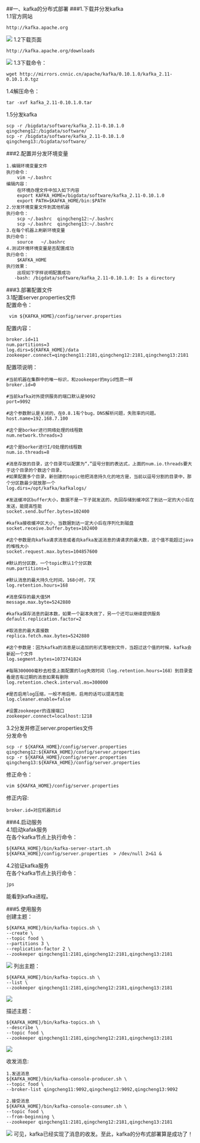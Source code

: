 ##一、kafka的分布式部署
###1.下载并分发kafka  
1.1官方网站
```
http://kafka.apache.org
```
![](images/Snip20161118_109.png) 
1.2下载页面
```
http://kafka.apache.org/downloads
```
![](images/Snip20161118_110.png) 
1.3下载命令：
```
wget http://mirrors.cnnic.cn/apache/kafka/0.10.1.0/kafka_2.11-0.10.1.0.tgz
```
1.4解压命令：
```
tar -xvf kafka_2.11-0.10.1.0.tar
```
1.5分发kafka   
```
scp -r /bigdata/software/kafka_2.11-0.10.1.0  qingcheng12:/bigdata/software/
scp -r /bigdata/software/kafka_2.11-0.10.1.0  qingcheng13:/bigdata/software/
```
  
###2.配置并分发环境变量
```
1.编辑环境变量文件
执行命令：
    vim ~/.bashrc
编辑内容：
    在环境办理文件中加入如下内容
    export KAFKA_HOME=/bigdata/software/kafka_2.11-0.10.1.0
    export PATH=$KAFKA_HOME/bin:$PATH
2.分发环境变量文件到其他机器
执行命令：
    scp ~/.bashrc  qingcheng12:~/.bashrc
    scp ~/.bashrc  qingcheng13:~/.bashrc
3.在每个机器上刷新环境变量
执行命令：
    source   ~/.bashrc
4.测试环境环境变量是否配置成功 
执行命令：
    $KAFKA_HOME
执行效果：
    出现如下字样说明配置成功
   -bash: /bigdata/software/kafka_2.11-0.10.1.0: Is a directory
```
###3.部署配置文件  
3.1配置server.properties文件  
配置命令：
```
 vim ${KAFKA_HOME}/config/server.properties
```
配置内容：
```
broker.id=11
num.partitions=3
log.dirs=${KAFKA_HOME}/data
zookeeper.connect=qingcheng11:2181,qingcheng12:2181,qingcheng13:2181
```
配置项说明：
```
#当前机器在集群中的唯一标识，和zookeeper的myid性质一样
broker.id=0 

#当前kafka对外提供服务的端口默认是9092
port=9092

#这个参数默认是关闭的，在0.8.1有个bug，DNS解析问题，失败率的问题。
host.name=192.168.7.100

#这个是borker进行网络处理的线程数
num.network.threads=3

#这个是borker进行I/O处理的线程数
num.io.threads=8 

#消息存放的目录，这个目录可以配置为“，”逗号分割的表达式，上面的num.io.threads要大于这个目录的个数这个目录，
#如果配置多个目录，新创建的topic他把消息持久化的地方是，当前以逗号分割的目录中，那个分区数最少就放那一个
log.dirs=/opt/kafka/kafkalogs/

#发送缓冲区buffer大小，数据不是一下子就发送的，先回存储到缓冲区了到达一定的大小后在发送，能提高性能
socket.send.buffer.bytes=102400

#kafka接收缓冲区大小，当数据到达一定大小后在序列化到磁盘
socket.receive.buffer.bytes=102400 

#这个参数是向kafka请求消息或者向kafka发送消息的请请求的最大数，这个值不能超过java的堆栈大小
socket.request.max.bytes=104857600 

#默认的分区数，一个topic默认1个分区数
num.partitions=1

#默认消息的最大持久化时间，168小时，7天
log.retention.hours=168

#消息保存的最大值5M
message.max.byte=5242880  

#kafka保存消息的副本数，如果一个副本失效了，另一个还可以继续提供服务
default.replication.factor=2 

#取消息的最大直接数
replica.fetch.max.bytes=5242880 

#这个参数是：因为kafka的消息是以追加的形式落地到文件，当超过这个值的时候，kafka会新起一个文件
log.segment.bytes=1073741824 

#每隔300000毫秒去检查上面配置的log失效时间（log.retention.hours=168）到目录查看是否有过期的消息如果有删除
log.retention.check.interval.ms=300000 

#是否启用log压缩，一般不用启用，启用的话可以提高性能
log.cleaner.enable=false 

#设置zookeeper的连接端口
zookeeper.connect=localhost:1218 
```

3.2分发并修正server.properties文件  
分发命令
```
scp -r ${KAFKA_HOME}/config/server.properties qingcheng12:${KAFKA_HOME}/config/server.properties
scp -r ${KAFKA_HOME}/config/server.properties qingcheng13:${KAFKA_HOME}/config/server.properties
```
修正命令：
```
vim ${KAFKA_HOME}/config/server.properties
```

修正内容:
```
broker.id=对应机器的id
```


###4.启动服务  
4.1启动kafak服务  
在各个kafka节点上执行命令：
```
${KAFKA_HOME}/bin/kafka-server-start.sh ${KAFKA_HOME}/config/server.properties  > /dev/null 2>&1 &
```
4.2验证kafka服务  
在各个kafka节点上执行命令：
```
jps
```
能看到kafka进程。    

###5.使用服务    
创建主题：
```
${KAFKA_HOME}/bin/kafka-topics.sh \
--create \
--topic food \
--partitions 3 \
--replication-factor 2 \
--zookeeper qingcheng11:2181,qingcheng12:2181,qingcheng13:2181
```
![](images/Snip20161118_111.png) 
列出主题：
```
${KAFKA_HOME}/bin/kafka-topics.sh \
--list \
--zookeeper qingcheng11:2181,qingcheng12:2181,qingcheng13:2181
```
![](images/Snip20161118_112.png) 

描述主题：
```
${KAFKA_HOME}/bin/kafka-topics.sh \
--describe \
--topic food \
--zookeeper qingcheng11:2181,qingcheng12:2181,qingcheng13:2181
```
![](images/Snip20161118_113.png) 

收发消息:
```
1.发送消息
${KAFKA_HOME}/bin/kafka-console-producer.sh \
--topic food \
--broker-list qingcheng11:9092,qingcheng12:9092,qingcheng13:9092 

2.接受消息
${KAFKA_HOME}/bin/kafka-console-consumer.sh \
--topic food \
--from-beginning \
--zookeeper qingcheng11:2181,qingcheng12:2181,qingcheng13:2181 
```
![](images/Snip20161118_114.png) 
可见，kafka已经实现了消息的收发。至此，kafka的分布式部署算是成功了！


